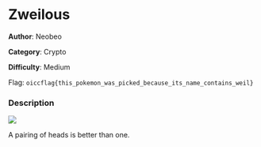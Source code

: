 # Zweilous

**Author**: Neobeo

**Category**: Crypto

**Difficulty**: Medium

Flag: `oiccflag{this_pokemon_was_picked_because_its_name_contains_weil}`

### Description

![](https://img.pokemondb.net/artwork/zweilous.jpg)

A pairing of heads is better than one.